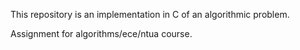This repository is an implementation in C of an algorithmic problem.

Assignment for algorithms/ece/ntua course.
